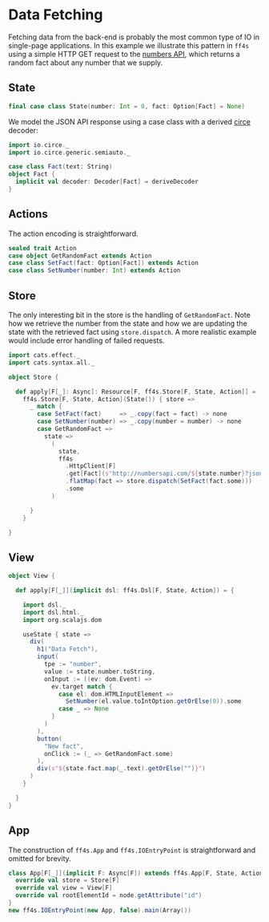# Data Fetching

Fetching data from the back-end is probably the most common type of IO in single-page applications.
In this example we illustrate this pattern in `ff4s` using a simple HTTP GET
request to the [numbers API](http://numbersapi.com/), which returns a random fact
about any number that we supply.

## State

```scala mdoc:js:shared
final case class State(number: Int = 0, fact: Option[Fact] = None)
```

We model the JSON API response using a case class with a derived [circe](https://circe.github.io/circe/) decoder:

```scala mdoc:js:shared
import io.circe._
import io.circe.generic.semiauto._

case class Fact(text: String)
object Fact {
  implicit val decoder: Decoder[Fact] = deriveDecoder
}
```

## Actions

The action encoding is straightforward.

```scala mdoc:js:shared
sealed trait Action
case object GetRandomFact extends Action
case class SetFact(fact: Option[Fact]) extends Action
case class SetNumber(number: Int) extends Action
```

## Store

The only interesting bit in the store is the handling of `GetRandomFact`. Note how we retrieve the number from the state and how we are updating the state with the retrieved fact using `store.dispatch`. A more realistic example would include error handling of failed requests.

```scala mdoc:js:shared
import cats.effect._
import cats.syntax.all._

object Store {

  def apply[F[_]: Async]: Resource[F, ff4s.Store[F, State, Action]] =
    ff4s.Store[F, State, Action](State()) { store =>
      _ match {
        case SetFact(fact)     => _.copy(fact = fact) -> none
        case SetNumber(number) => _.copy(number = number) -> none
        case GetRandomFact =>
          state =>
            (
              state,
              ff4s
                .HttpClient[F]
                .get[Fact](s"http://numbersapi.com/${state.number}?json")
                .flatMap(fact => store.dispatch(SetFact(fact.some)))
                .some
            )

      }
    }

}
```

## View

```scala mdoc:js:shared
object View {

  def apply[F[_]](implicit dsl: ff4s.Dsl[F, State, Action]) = {

    import dsl._
    import dsl.html._
    import org.scalajs.dom

    useState { state =>
      div(
        h1("Data Fetch"),
        input(
          tpe := "number",
          value := state.number.toString,
          onInput := ((ev: dom.Event) =>
            ev.target match {
              case el: dom.HTMLInputElement =>
                SetNumber(el.value.toIntOption.getOrElse(0)).some
              case _ => None
            }
          )
        ),
        button(
          "New fact",
          onClick := (_ => GetRandomFact.some)
        ),
        div(s"${state.fact.map(_.text).getOrElse("")}")
      )
    }

  }
}
```

## App

The construction of `ff4s.App` and `ff4s.IOEntryPoint` is straightforward and omitted for brevity.

```scala mdoc:js:invisible
class App[F[_]](implicit F: Async[F]) extends ff4s.App[F, State, Action] {
  override val store = Store[F]
  override val view = View[F]
  override val rootElementId = node.getAttribute("id")
}
new ff4s.IOEntryPoint(new App, false).main(Array())
```
